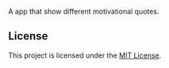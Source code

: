 A app that show different motivational quotes.

<h2>License</h2>
<p>This project is licensed under the <a href="LICENSE">MIT License</a>.</p>
